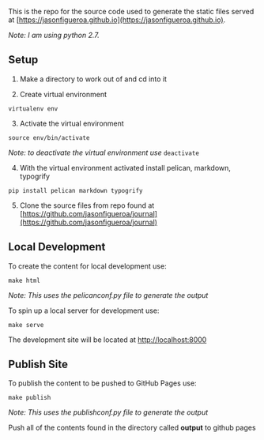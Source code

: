 This is the repo for the source code used to generate the static files served at [https://jasonfigueroa.github.io](https://jasonfigueroa.github.io). 

*Note: I am using python 2.7.*

## Setup

1. Make a directory to work out of and cd into it

2. Create virtual environment

```virtualenv env```

3. Activate the virtual environment

```source env/bin/activate```

*Note: to deactivate the virtual environment use* ```deactivate```

4. With the virtual environment activated install pelican, markdown, typogrify

```pip install pelican markdown typogrify```

5. Clone the source files from repo found at [https://github.com/jasonfigueroa/journal](https://github.com/jasonfigueroa/journal)

## Local Development

To create the content for local development use:

```make html```

*Note: This uses the pelicanconf.py file to generate the output*

To spin up a local server for development use:

```make serve```

The development site will be located at [http://localhost:8000](http://localhost:8000)

## Publish Site

To publish the content to be pushed to GitHub Pages use:

```make publish```

*Note: This uses the publishconf.py file to generate the output*

Push all of the contents found in the directory called **output** to github pages